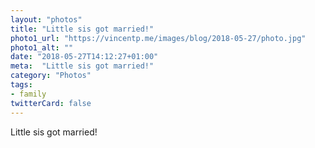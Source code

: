 ```yaml
---
layout: "photos"
title: "Little sis got married!"
photo1_url: "https://vincentp.me/images/blog/2018-05-27/photo.jpg"
photo1_alt: ""
date: "2018-05-27T14:12:27+01:00"
meta:  "Little sis got married!"
category: "Photos"
tags:
- family
twitterCard: false
---
```

Little sis got married!
